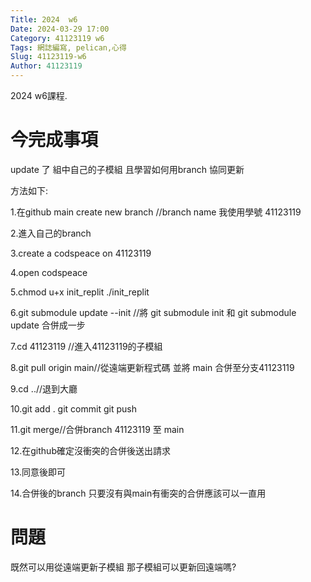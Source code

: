```yaml
---
Title: 2024  w6
Date: 2024-03-29 17:00
Category: 41123119 w6
Tags: 網誌編寫, pelican,心得
Slug: 41123119-w6
Author: 41123119
---
```


2024 w6課程.

<!-- PELICAN_END_SUMMARY -->

# 今完成事項
<p>update 了 組中自己的子模組 且學習如何用branch 協同更新</p>
  <p>方法如下:</p>
   <p>1.在github main create new branch //branch name 我使用學號 41123119</p>
   <p>2.進入自己的branch</p>
   <p>3.create a codspeace on 41123119</p>
   <p>4.open codspeace</p>
   <p>5.chmod u+x init_replit       ./init_replit</p>
   <p>6.git submodule update --init //將 git submodule init 和 git submodule update 合併成一步</p>
   <p>7.cd 41123119 //進入41123119的子模組</p>
   <p>8.git pull origin main//從遠端更新程式碼 並將 main 合併至分支41123119</p>
   <p>9.cd ..//退到大廳</p>
   <p>10.git add . git commit git push</p>
   <p>11.git merge//合併branch 41123119 至 main</p>
   <p>12.在github確定沒衝突的合併後送出請求</p>
   <p>13.同意後即可</p>
   <p>14.合併後的branch 只要沒有與main有衝突的合併應該可以一直用</p>

# 問題
 <p>既然可以用從遠端更新子模組 那子模組可以更新回遠端嗎?</p>

